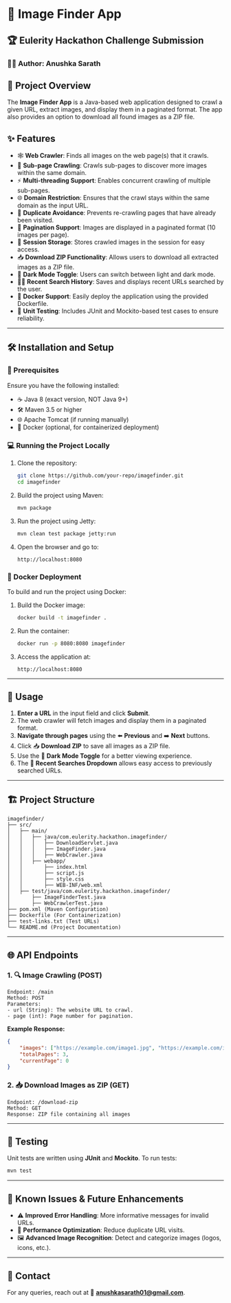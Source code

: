 # 📸 Image Finder App

## 🏆 Eulerity Hackathon Challenge Submission

### 👩‍💻 Author: Anushka Sarath

## 🚀 Project Overview
The **Image Finder App** is a Java-based web application designed to crawl a given URL, extract images, and display them in a paginated format. The app also provides an option to download all found images as a ZIP file.

## ✨ Features
- 🕸 **Web Crawler**: Finds all images on the web page(s) that it crawls.
- 🔗 **Sub-page Crawling**: Crawls sub-pages to discover more images within the same domain.
- ⚡ **Multi-threading Support**: Enables concurrent crawling of multiple sub-pages.
- 🌐 **Domain Restriction**: Ensures that the crawl stays within the same domain as the input URL.
- 🔄 **Duplicate Avoidance**: Prevents re-crawling pages that have already been visited.
- 📄 **Pagination Support**: Images are displayed in a paginated format (10 images per page).
- 💾 **Session Storage**: Stores crawled images in the session for easy access.
- 📥 **Download ZIP Functionality**: Allows users to download all extracted images as a ZIP file.
- 🌙 **Dark Mode Toggle**: Users can switch between light and dark mode.
- 🕵️‍♂️ **Recent Search History**: Saves and displays recent URLs searched by the user.
- 🐳 **Docker Support**: Easily deploy the application using the provided Dockerfile.
- 🧪 **Unit Testing**: Includes JUnit and Mockito-based test cases to ensure reliability.

---

## 🛠 Installation and Setup

### **📌 Prerequisites**
Ensure you have the following installed:
- ☕ Java 8 (exact version, NOT Java 9+)
- 🛠 Maven 3.5 or higher
- 🌐 Apache Tomcat (if running manually)
- 🐳 Docker (optional, for containerized deployment)

### **💻 Running the Project Locally**
1. Clone the repository:
   ```sh
   git clone https://github.com/your-repo/imagefinder.git
   cd imagefinder
   ```
2. Build the project using Maven:
   ```sh
   mvn package
   ```
3. Run the project using Jetty:
   ```sh
   mvn clean test package jetty:run
   ```
4. Open the browser and go to:
   ```
   http://localhost:8080
   ```

### **🐳 Docker Deployment**
To build and run the project using Docker:
1. Build the Docker image:
   ```sh
   docker build -t imagefinder .
   ```
2. Run the container:
   ```sh
   docker run -p 8080:8080 imagefinder
   ```
3. Access the application at:
   ```
   http://localhost:8080
   ```

---

## 🎯 Usage
1. **Enter a URL** in the input field and click **Submit**.
2. The web crawler will fetch images and display them in a paginated format.
3. **Navigate through pages** using the ⬅️ **Previous** and ➡️ **Next** buttons.
4. Click 📥 **Download ZIP** to save all images as a ZIP file.
5. Use the 🌙 **Dark Mode Toggle** for a better viewing experience.
6. The 📌 **Recent Searches Dropdown** allows easy access to previously searched URLs.

---

## 🏗 Project Structure
```
imagefinder/
├── src/
│   ├── main/
│   │   ├── java/com.eulerity.hackathon.imagefinder/
│   │   │   ├── DownloadServlet.java
│   │   │   ├── ImageFinder.java
│   │   │   ├── WebCrawler.java
│   │   ├── webapp/
│   │       ├── index.html
│   │       ├── script.js
│   │       ├── style.css
│   │       ├── WEB-INF/web.xml
│   ├── test/java/com.eulerity.hackathon.imagefinder/
│       ├── ImageFinderTest.java
│       ├── WebCrawlerTest.java
├── pom.xml (Maven Configuration)
├── Dockerfile (For Containerization)
├── test-links.txt (Test URLs)
└── README.md (Project Documentation)
```

---

## 🌐 API Endpoints
### **1. 🔍 Image Crawling (POST)**
```
Endpoint: /main
Method: POST
Parameters:
- url (String): The website URL to crawl.
- page (int): Page number for pagination.
```
**Example Response:**
```json
{
    "images": ["https://example.com/image1.jpg", "https://example.com/image2.png"],
    "totalPages": 3,
    "currentPage": 0
}
```

### **2. 📥 Download Images as ZIP (GET)**
```
Endpoint: /download-zip
Method: GET
Response: ZIP file containing all images
```

---

## 🧪 Testing
Unit tests are written using **JUnit** and **Mockito**.
To run tests:
```sh
mvn test
```

---

## 🚀 Known Issues & Future Enhancements
- ⚠️ **Improved Error Handling**: More informative messages for invalid URLs.
- 🔄 **Performance Optimization**: Reduce duplicate URL visits.
- 🖼 **Advanced Image Recognition**: Detect and categorize images (logos, icons, etc.).

---

## 📩 Contact
For any queries, reach out at 📧 **anushkasarath01@gmail.com**.
